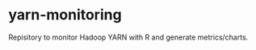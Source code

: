 yarn-monitoring
===============

Repisitory to monitor Hadoop YARN with R and generate metrics/charts.
